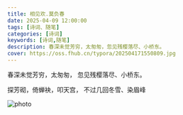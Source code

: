 ```yaml
---
title: 相见欢.莫负春
date: 2025-04-09 12:00:00
tags: [诗词、随笔]
categories: [诗词]
keywords: [诗词,随笔]
description: 春深未觉芳穷，太匆匆，忽见残樱落尽、小桥东。
cover: https://oss.fhub.cn/typora/202504171550809.jpg
---
```


春深未觉芳穷，太匆匆，
忽见残樱落尽、小桥东。

探芳砌，倚蝉袂，叩天宫，
不过几回冬雪、染眉峰

![photo](https://oss.fhub.cn/typora/202504171550809.jpg)
